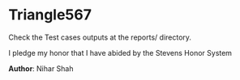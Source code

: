 # Triangle567

Check the Test cases outputs  at the reports/ directory.


I pledge my honor that I have abided by the Stevens Honor System


**Author**: Nihar Shah
